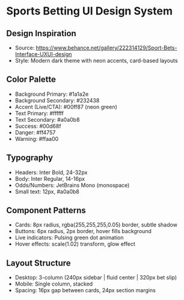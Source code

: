 # Sports Betting UI Design System

## Design Inspiration
- Source: https://www.behance.net/gallery/222314129/Sport-Bets-Interface-UXUI-design
- Style: Modern dark theme with neon accents, card-based layouts

## Color Palette
- Background Primary: #1a1a2e
- Background Secondary: #232438  
- Accent (Live/CTA): #00ff87 (neon green)
- Text Primary: #ffffff
- Text Secondary: #a0a0b8
- Success: #00d68f
- Danger: #ff4757
- Warning: #ffaa00

## Typography
- Headers: Inter Bold, 24-32px
- Body: Inter Regular, 14-16px
- Odds/Numbers: JetBrains Mono (monospace)
- Small text: 12px, #a0a0b8

## Component Patterns
- Cards: 8px radius, rgba(255,255,255,0.05) border, subtle shadow
- Buttons: 6px radius, 2px border, hover fills background
- Live indicators: Pulsing green dot animation
- Hover effects: scale(1.02) transform, glow effect

## Layout Structure
- Desktop: 3-column (240px sidebar | fluid center | 320px bet slip)
- Mobile: Single column, stacked
- Spacing: 16px gap between cards, 24px section margins